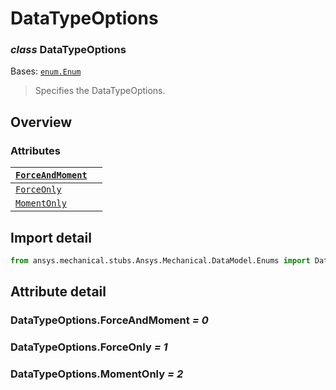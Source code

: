 <a id="datatypeoptions"></a>

# DataTypeOptions

<a id="DataTypeOptions"></a>

### *class* DataTypeOptions

Bases: [`enum.Enum`](https://docs.python.org/3/library/enum.html#enum.Enum)

> Specifies the DataTypeOptions.

> <!-- !! processed by numpydoc !! -->

<a id="overview"></a>

## Overview

### Attributes

| [`ForceAndMoment`](#DataTypeOptions.ForceAndMoment)   |    |
|-------------------------------------------------------|----|
| [`ForceOnly`](#DataTypeOptions.ForceOnly)             |    |
| [`MomentOnly`](#DataTypeOptions.MomentOnly)           |    |

<a id="import-detail"></a>

## Import detail

```python
from ansys.mechanical.stubs.Ansys.Mechanical.DataModel.Enums import DataTypeOptions
```

<a id="attribute-detail"></a>

## Attribute detail

<a id="DataTypeOptions.ForceAndMoment"></a>

### DataTypeOptions.ForceAndMoment *= 0*

<a id="DataTypeOptions.ForceOnly"></a>

### DataTypeOptions.ForceOnly *= 1*

<a id="DataTypeOptions.MomentOnly"></a>

### DataTypeOptions.MomentOnly *= 2*
